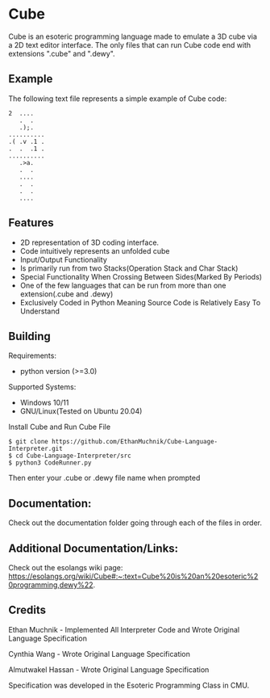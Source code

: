 # Cube
Cube is an esoteric programming language made to emulate a 3D cube via a 2D text editor interface. The only files that can run Cube code end with extensions ".cube" and ".dewy".

## Example
The following text file represents a simple example of Cube code:

```
2  ....
   .  .
   .);.
..........
.( .v .1 .
.  .  .1 .
..........
   .>a.
   .  .
   ....
   .  .
   .  .
   ....   
```

## Features

- 2D representation of 3D coding interface.
- Code intuitively represents an unfolded cube
- Input/Output Functionality
- Is primarily run from two Stacks(Operation Stack and Char Stack)
- Special Functionality When Crossing Between Sides(Marked By Periods)
- One of the few languages that can be run from more than one extension(.cube and .dewy)
- Exclusively Coded in Python Meaning Source Code is Relatively Easy To Understand

## Building

Requirements:
- python version (>=3.0)

Supported Systems:
- Windows 10/11
- GNU/Linux(Tested on Ubuntu 20.04)

Install Cube and Run Cube File

```
$ git clone https://github.com/EthanMuchnik/Cube-Language-Interpreter.git
$ cd Cube-Language-Interpreter/src
$ python3 CodeRunner.py
```
Then enter your .cube or .dewy file name when prompted

## Documentation:

Check out the documentation folder going through each of the files in order.

## Additional Documentation/Links:

Check out the esolangs wiki page: https://esolangs.org/wiki/Cube#:~:text=Cube%20is%20an%20esoteric%20programming,dewy%22.

## Credits

Ethan Muchnik - Implemented All Interpreter Code and Wrote Original Language Specification

Cynthia Wang - Wrote Original Language Specification

Almutwakel Hassan - Wrote Original Language Specification

Specification was developed in the Esoteric Programming Class in CMU.
